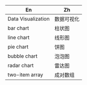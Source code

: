 En|Zh
---|---
Data Visualization|数据可视化
bar chart|柱状图
line chart|线形图
pie chart|饼图
bubble chart|泡泡图
radar chart|雷达图
two-item array|成对数组
